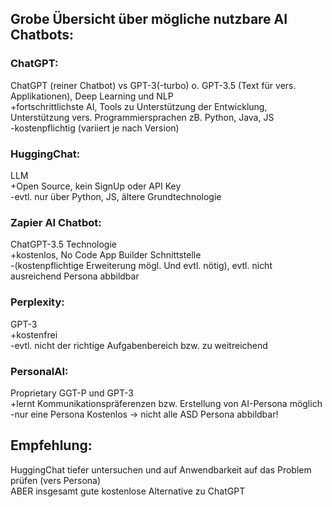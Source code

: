 ## Grobe Übersicht über mögliche nutzbare AI Chatbots:

### ChatGPT: 
ChatGPT (reiner Chatbot) vs GPT-3(-turbo) o. GPT-3.5 (Text für vers. Applikationen), Deep Learning und NLP\
+fortschrittlichste AI, Tools zu Unterstützung der Entwicklung, Unterstützung vers. Programmiersprachen zB. Python, Java, JS\
-kostenpflichtig (variiert je nach Version)

### HuggingChat:
LLM\
+Open Source, kein SignUp oder API Key\
-evtl. nur über Python, JS, ältere Grundtechnologie

### Zapier AI Chatbot:
ChatGPT-3.5 Technologie\
+kostenlos, No Code App Builder Schnittstelle\
-(kostenpflichtige Erweiterung mögl. Und evtl. nötig), evtl. nicht ausreichend Persona abbildbar

### Perplexity:
GPT-3\
+kostenfrei\
-evtl. nicht der richtige Aufgabenbereich bzw. zu weitreichend

### PersonalAI:
Proprietary GGT-P und GPT-3\
+lernt Kommunikationspräferenzen bzw. Erstellung von AI-Persona möglich\
-nur eine Persona Kostenlos -> nicht alle ASD Persona abbildbar!

## Empfehlung:
HuggingChat tiefer untersuchen und auf Anwendbarkeit auf das Problem prüfen (vers Persona) \
ABER insgesamt gute kostenlose Alternative zu ChatGPT 


